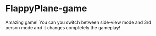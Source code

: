 # FlappyPlane-game

Amazing game!
You can you switch between side-view mode and 3rd person mode and it changes completely the gameplay!
